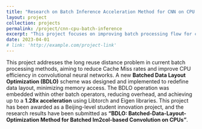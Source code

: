```yaml
---
title: "Research on Batch Inference Acceleration Method for CNN on CPU Platform"
layout: project
collection: projects
permalink: /project/cnn-cpu-batch-inference
excerpt: "This project focuses on improving batch processing flow for convolution and pooling operations in CNN, reducing Cache Miss rate, and enhancing CPU computational efficiency."
date: 2023-04-01
# link: 'http://example.com/project-link'
---
```


This project addresses the long reuse distance problem in current batch processing methods, aiming to reduce Cache Miss rates and improve CPU efficiency in convolutional neural networks. A new **Batched Data Layout Optimization (BDLO)** scheme was designed and implemented to redefine data layout, minimizing memory access. The BDLO operation was embedded within other batch operators, reducing overhead, and achieving up to a **1.28x acceleration** using Libtorch and Eigen libraries. This project has been awarded as a Beijing-level student innovation project, and the research results have been submitted as **“BDLO: Batched-Data-Layout-Optimization Method for Batched Im2col-based Convolution on CPUs”**.
